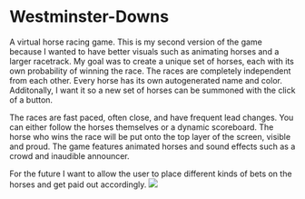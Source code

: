 # Westminster-Downs
A virtual horse racing game. This is my second version of the game because I wanted to have better visuals such as animating horses and a larger racetrack. My goal was to create a unique set of horses, each with its own probability of winning the race. The races are completely independent from each other. Every horse has its own autogenerated name and color. Additonally, I want it so a new set of horses can be summoned with the click of a button.

The races are fast paced, often close, and have frequent lead changes. You can either follow the horses themselves or a dynamic scoreboard. The horse who wins the race will be put onto the top layer of the screen, visible and proud. The game features animated horses and sound effects such as a crowd and inaudible announcer. 

For the future I want to allow the user to place different kinds of bets on the horses and get paid out accordingly. 
![](https://github.com/jrobinson123/Westminster-Downs/blob/master/images/horesRacingShot.png)
